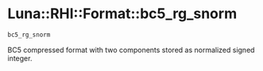 # Luna::RHI::Format::bc5_rg_snorm

```c++
bc5_rg_snorm
```

BC5 compressed format with two components stored as normalized signed integer. 

